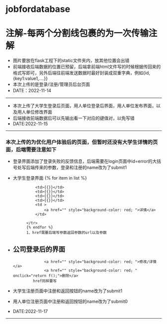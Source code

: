 # jobfordatabase
# 注解-每两个分割线包裹的为一次传输注解
- 图片要放在flask工程下的static文件夹内，放其他位置会出错
- 前端接收后端数据的位置已预留，后端拿前端html文件写的时候根据传回来的格式写即可，另外后端往前端发送数据时最好封装成双重字典，例如{id,{key1:value1,....}}
- 本次上传的是登录/注册/管理员后台页面
- DATE：2022-11-14
------------------------------------
- 本次上传了大学生登录后页面，用人单位登录后界面，用人单位发布界面，以及用人单位修改界面
- 后端接收前端数据后可以先输出看一下对应的键值对，以免写错
- DATE:2022-11-15
- --------------------
### 本次上传的为优化用户体验后的页面，但暂时还没有大学生详情的页面，后端需要注意如下
- 登录界面添加了登录失败的反馈信息，后端需要在login页面中id=error的大括号处写后端传来的参数，登录和注册的name改为了submit1
- 大学生登录界面
    {% for item in list %}
            <tr>
               
                <td>{{}}</td>
                <td>{{}}</td>
                <td>{{}}</td>
                <td>{{}}</td>
                <td >
                    <a href="" style="background-color: red; ">详情</a>
                </td>
              
            </tr>
            {% endfor %} 
            1、href需要后端写参数返回参数的url以及参数
- 公司登录后的界面
  - 
                    <a href="" style="background-color: red; ">修改/详情</a>
                    <a href="" style="background-color: red; " onclick="return f();">删除</a>
               href同样要写
- 大学生注册页面中注册和返回按钮的name改为了submit1
- 用人单位注册页面中注册和返回按钮的name改为了submit0
- DATE:2022-11-17
--------------


